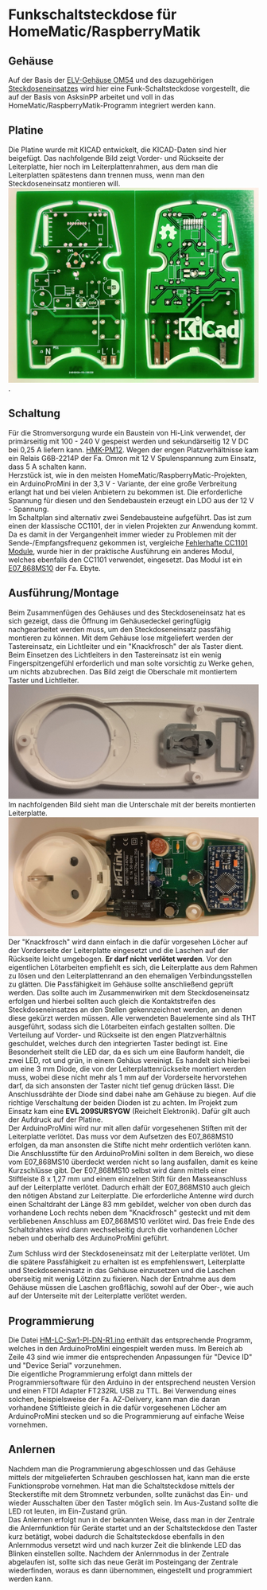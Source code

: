 # Funkschaltsteckdose für HomeMatic/RaspberryMatik

## Gehäuse
Auf der Basis der [ELV-Gehäuse OM54](https://de.elv.com/elv-design-stecker-steckdosen-gehaeuse-om-54-c-mit-tasterstoessel-und-led-leuchtfeld-083421)
und des dazugehörigen [Steckdoseneinsatzes](https://de.elv.com/schutzkontakt-stecker-steckdosen-einsatz-ohne-sicherungshalter-083422) wird hier eine Funk-Schaltsteckdose vorgestellt,
die auf der Basis von AsksinPP arbeitet und voll in das HomeMatic/RaspberryMatik-Programm integriert werden kann.

## Platine
Die Platine wurde mit KICAD entwickelt, die KICAD-Daten sind hier beigefügt.
Das nachfolgende Bild zeigt Vorder- und Rückseite der Leiterplatte, hier noch im Leiterplattenrahmen,
aus dem man die Leiterplatten spätestens dann trennen muss, wenn man den Steckdoseneinsatz montieren will.
![Leiterplatte](https://github.com/HMelzer/Schaltsteckdose/blob/master/Bilder/Platine.jpg).

## Schaltung
Für die Stromversorgung wurde ein Baustein von Hi-Link verwendet, der primärseitig mit 100 - 240 V gespeist werden und sekundärseitig 12 V DC bei 0,25 A liefern kann.
[HMK-PM12](https://de.aliexpress.com/item/32960181700.html?spm=a2g0s.9042311.0.0.19304c4d0xYQv4).
Wegen der engen Platzverhältnisse kam ein Relais G6B-2214P der Fa. Omron mit 12 V Spulenspannung zum Einsatz, dass 5 A schalten kann.<br/>
Herzstück ist, wie in den meisten HomeMatic/RaspberryMatic-Projekten, ein ArduinoProMini in der 3,3 V - Variante, der eine große Verbreitung erlangt hat und bei vielen Anbietern zu bekommen ist.
Die erforderliche Spannung für diesen und den Sendebaustein erzeugt ein LDO aus der 12 V - Spannung.<br/>
Im Schaltplan sind alternativ zwei Sendebausteine aufgeführt.
Das ist zum einen der klassische CC1101, der in vielen Projekten zur Anwendung kommt.
Da es damit in der Vergangenheit immer wieder zu Problemen mit der Sende-/Empfangsfrequenz gekommen ist, vergleiche [Fehlerhafte CC1101 Module](https://asksinpp.de/Grundlagen/FAQ/Fehlerhafte_CC1101.html),
wurde hier in der praktische Ausführung ein anderes Modul, welches ebenfalls den CC1101 verwendet, eingesetzt.
Das Modul ist ein [E07_868MS10](http://www.ebyte.com/en/product-view-news.aspx?id=180) der Fa. Ebyte.

## Ausführung/Montage
Beim Zusammenfügen des Gehäuses und des Steckdoseneinsatz hat es sich gezeigt, dass die Öffnung im Gehäusedeckel geringfügig nachgearbeitet werden muss, um den Steckdoseneinsatz passfähig montieren zu können.
Mit dem Gehäuse lose mitgeliefert werden der Tastereinsatz, ein Lichtleiter und ein "Knackfrosch" der als Taster dient. Beim Einsetzen des Lichtleiters in den Tastereinsatz ist ein wenig Fingerspitzengefühl erforderlich
und man solte vorsichtig zu Werke gehen, um nichts abzubrechen.
Das Bild zeigt die Oberschale mit montiertem Taster und Lichtleiter.![Oberschale](https://github.com/HMelzer/Schaltsteckdose/blob/master/Bilder/Oberschale.jpg)
Im nachfolgenden Bild sieht man die Unterschale mit der bereits montierten Leiterplatte. ![Unterschale](https://github.com/HMelzer/Schaltsteckdose/blob/master/Bilder/Unterschale.jpg)
Der "Knackfrosch" wird dann einfach in die dafür vorgesehen Löcher auf der Vorderseite der Leiterplatte eingesetzt und die Laschen auf der Rückseite leicht umgebogen.
**Er darf nicht verlötet werden**.
Vor den eigentlichen Lötarbeiten empfiehlt es sich, die Leiterplatte aus dem Rahmen zu lösen und den Leiterplattenrand an den ehemaligen Verbindungsstellen zu glätten. Die Passfähigkeit im Gehäuse sollte anschließend geprüft werden.
Das sollte auch im Zusammenwirken mit dem Steckdoseneinsatz erfolgen und hierbei sollten auch gleich die Kontaktstreifen des Steckdoseneinsatzes an den Stellen gekennzeichnet werden, an denen diese gekürzt werden müssen.
Alle verwendeten Bauelemente sind als THT ausgeführt, sodass sich die Lötarbeiten einfach gestalten sollten. Die Verteilung auf Vorder- und Rückseite ist den engen Platzverhältnis geschuldet, welches durch den integrierten Taster
bedingt ist.
Eine Besonderheit stellt die LED dar, da es sich um eine Bauform handelt, die zwei LED, rot und grün, in einem Gehäus vereinigt.
Es handelt sich hierbei um eine 3 mm Diode, die von der Leiterplattenrückseite montiert werden muss, wobei diese nicht mehr als 1 mm auf der Vorderseite hervorstehen darf, da sich ansonsten der Taster nicht tief genug drücken lässt.
Die Anschlussdrähte der Diode sind dabei nahe am Gehäuse zu biegen. Auf die richtige Verschaltung der beiden Dioden ist zu achten. Im Projekt zum Einsatz kam eine **EVL 209SURSYGW** (Reichelt Elektronik).
Dafür gilt auch der Aufdruck auf der Platine.<br/>
Der ArduinoProMini wird nur mit allen dafür vorgesehenen Stiften mit der Leiterplatte verlötet. Das muss vor dem Aufsetzen des E07_868MS10 erfolgen, da man ansonsten die Stifte nicht mehr ordentlich verlöten kann.
Die Anschlusstifte für den ArduinoProMini sollten in dem Bereich, wo diese vom E07_868MS10 überdeckt werden nicht so lang ausfallen, damit es keine Kurzschlüsse gibt. Der E07_868MS10 selbst wird dann mittels einer Stiftleiste 8 x 1,27 mm
und einem einzelnen Stift für den Masseanschluss auf der Leiterplatte verlötet. Dadurch erhält der E07_868MS10 auch gleich den nötigen Abstand zur Leiterplatte.
Die erforderliche Antenne wird durch einen Schaltdraht der Länge 83 mm gebildet, welcher von oben durch das vorhandene Loch rechts neben dem "Knackfrosch" gesteckt und mit dem verbliebenen Anschluss am E07_868MS10 verlötet wird.
Das freie Ende des Schaltdrahtes wird dann wechselseitig durch die vorhandenen Löcher neben und oberhalb des ArduinoProMini geführt.<p/>
Zum Schluss wird der Steckdoseneinsatz mit der Leiterplatte verlötet. Um die spätere Passfähigkeit zu erhalten ist es empfehlenswert, Leiterplatte und Steckdoseneinsatz in das Gehäuse einzusetzen und die Laschen oberseitig mit wenig
Lötzinn zu fixieren. Nach der Entnahme aus dem Gehäuse müssen die Laschen großflächig, sowohl auf der Ober-, wie auch auf der Unterseite mit der Leiterplatte verlötet werden.


## Programmierung
Die Datei [HM-LC-Sw1-Pl-DN-R1.ino](https://github.com/HMelzer/Schaltsteckdose/blob/master/HM-LC-Sw1-Pl-DN-R1/HM-LC-Sw1-Pl-DN-R1.ino) enthält das entsprechende Programm, welches in den ArduinoProMini eingespielt werden muss.
Im Bereich ab Zeile 43 sind wie immer die entsprechenden Anpassungen für "Device ID" und "Device Serial" vorzunehmen.<br/>
Die eigentliche Programmierung erfolgt dann mittels der Programmiersoftware für den Arduino in der entsprechend neusten Version und einen FTDI Adapter FT232RL USB zu TTL.
Bei Verwendung eines solchen, beispielsweise der Fa. AZ-Delivery, kann man die daran vorhandene Stiftleiste gleich in die dafür vorgesehenen Löcher am ArduinoProMini stecken und so die Programmierung auf einfache Weise vornehmen.

## Anlernen
Nachdem man die Programmierung abgeschlossen und das Gehäuse mittels der mitgelieferten Schrauben geschlossen hat, kann man die erste Funktionsprobe vornehmen. Hat man die Schaltsteckdose mittels der Steckerstifte mit dem Stromnetz verbunden,
sollte zunächst das Ein- und wieder Ausschalten über den Taster möglich sein. Im Aus-Zustand sollte die LED rot leuten, im Ein-Zustand grün.<br/>
Das Anlernen erfolgt nun in der bekannten Weise, dass man in der Zentrale die Anlernfunktion für Geräte startet und an der Schaltsteckdose den Taster kurz betätigt, wobei dadurch die Schaltsteckdose ebenfalls in den Anlernmodus
versetzt wird und nach kurzer Zeit die blinkende LED das Blinken einstellen sollte. Nachdem der Anlernmodus in der Zentrale abgelaufen ist, sollte sich das neue Gerät im Posteingang der Zentrale wiederfinden,
woraus es dann übernommen, eingestellt und programmiert werden kann. 